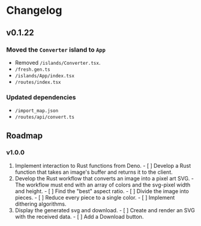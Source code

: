 # Changelog

## v0.1.22

### Moved the `Converter` island to `App`
  - Removed `/islands/Converter.tsx`.
  - `/fresh.gen.ts`
  - `/islands/App/index.tsx`
  - `/routes/index.tsx`

### Updated dependencies
  - `/import_map.json`
  - `/routes/api/convert.ts`

## Roadmap

### v1.0.0

  1. Implement interaction to Rust functions from Deno.
    - [ ] Develop a Rust function that takes an image's buffer and returns it to the client.
  2. Develop the Rust workflow that converts an image into a pixel art SVG.
    - The workflow must end with an array of colors and the svg-pixel width and height.
    - [ ] Find the "best" aspect ratio.
    - [ ] Divide the image into pieces.
    - [ ] Reduce every piece to a single color.
    - [ ] Implement dithering algorithms.
  3. Display the generated svg and download.
    - [ ] Create and render an SVG with the received data.
    - [ ] Add a Download button.
